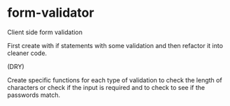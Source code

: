 # form-validator

Client side form validation 

First create with if statements with some validation and then refactor it into cleaner code.

(DRY) 

Create specific functions for each type of validation to check the length of characters or check if the input is required and to check to see if the passwords match.